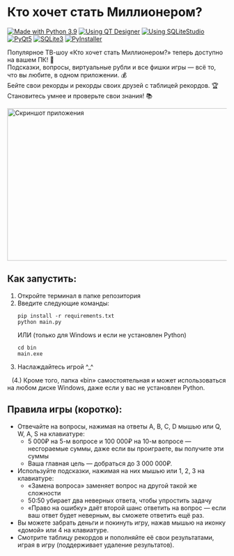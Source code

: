 # Кто хочет стать Миллионером?
[![Made with Python 3.9](https://img.shields.io/badge/Made_with-Python_3.9-%23336E9E)][1]   [![Using QT Designer](https://img.shields.io/badge/Using-QT_Designer-%2325AF37)][2]   [![Using SQLiteStudio](https://img.shields.io/badge/Using-SQLiteStudio-%23337CCF)][3]<br/>
[![PyQt5](https://img.shields.io/badge/PyQt5-%2340CD52)][4]   [![SQLite3](https://img.shields.io/badge/SQLite3-%23107FCB)][5]   [![PyInstaller](https://img.shields.io/badge/PyInstaller-%23FFEB5E)][6]

Популярное ТВ-шоу «Кто хочет стать Миллионером?» теперь доступно на вашем ПК! 💙<br>Подсказки, вопросы, виртуальные рубли и все фишки игры — всё то, что вы любите, в одном приложении. 💰<br>Бейте свои рекорды и рекорды своих друзей с таблицей рекордов. 🏆<br>Становитесь умнее и проверьте свои знания! 📚

<img src='https://user-images.githubusercontent.com/22418658/174429377-64ba6964-35cc-4dfc-9690-b3812e091299.png' alt='Скриншот приложения' height='350' width='520'>

## Как запустить:

1. Откройте терминал в папке репозитория
2. Введите следующие команды:
    ```batch
    pip install -r requirements.txt
    python main.py
    ```
    ИЛИ (только для Windows и если не установлен Python)
    ```batch
    cd bin
    main.exe
    ```
3. Наслаждайтесь игрой ^_^

⠀(4.) Кроме того, папка «bin» самостоятельная и может использоваться на любом диске Windows, даже если у вас не установлен Python.

## Правила игры (коротко):

- Отвечайте на вопросы, нажимая на ответы A, B, C, D мышью или Q, W, A, S на клавиатуре:
    - 5 000₽ на 5-м вопросе и 100 000₽ на 10-м вопросе — несгораемые суммы, даже если вы проиграете, вы получите эти суммы
    - Ваша главная цель — добраться до 3 000 000₽.
- Используйте подсказки, нажимая на них мышью или 1, 2, 3 на клавиатуре:
    - «Замена вопроса» заменяет вопрос на другой такой же сложности
    - 50:50 убирает два неверных ответа, чтобы упростить задачу
    - «Право на ошибку» даёт второй шанс ответить на вопрос — если ваш ответ будет неверным, вы сможете ответить ещё раз. 
- Вы можете забрать деньги и покинуть игру, нажав мышью на иконку «домой» или 4 на клавиатуре.
- Смотрите таблицу рекордов и пополняйте её свои результатами, играя в игру (поддерживает удаление результатов).


[1]: https://python.org
[2]: https://doc.qt.io/qt-5/qtdesigner-manual.html
[3]: https://sqlitestudio.pl
[4]: https://pypi.org/project/PyQt5
[5]: https://www.sqlite.org
[6]: https://www.pyinstaller.org
